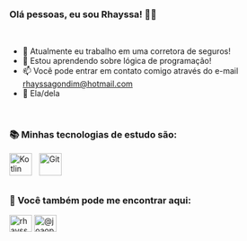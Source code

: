 ### Olá pessoas, eu sou Rhayssa! 🙋‍♀️

<br>


- 🔭 Atualmente eu trabalho em uma corretora de seguros!
- 🌱 Estou aprendendo sobre lógica de programação!
- 📫 Você pode entrar em contato comigo através do e-mail rhayssagondim@hotmail.com
- 👩 Ela/dela

<br>


### 📚 Minhas tecnologias de estudo são: 
<img align="left" alt="Kotlin" width="40px" style="padding-right:10px;" src="https://cdn.jsdelivr.net/gh/devicons/devicon/icons/kotlin/kotlin-original.svg" />
<img align="left" alt="Git" width="40px" style="padding-right:10px;" src="https://cdn.jsdelivr.net/gh/devicons/devicon/icons/git/git-original.svg" />

<br>
<br>
<br>


### 📱 Você também pode me encontrar aqui: 

<p align="left">
<a href="https://www.linkedin.com/in/rhayssagondim/" target="blank"><img align="center" src="https://raw.githubusercontent.com/rahuldkjain/github-profile-readme-generator/master/src/images/icons/Social/linked-in-alt.svg" alt="rhayssagondim" height="30" width="40" /></a>
<a href="https://www.instagram.com/rhaygondim/" target="blank"><img align="center" src="https://raw.githubusercontent.com/rahuldkjain/github-profile-readme-generator/master/src/images/icons/Social/instagram.svg" alt="@joaopaulo-cc2wc" height="30" width="40" /></a>
</p><br>
